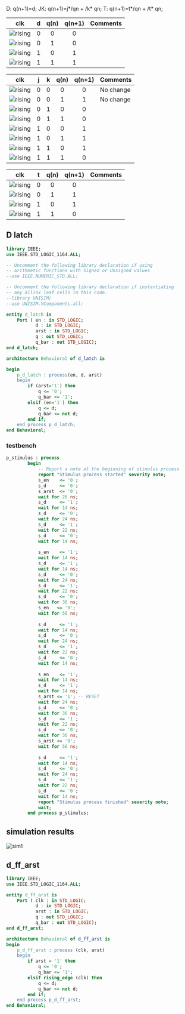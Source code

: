 D:  q(n+1)=d;
JK: q(n+1)=j*/qn + /k* qn;
T:  q(n+1)=t*/qn + /t* qn;

   | **clk** | **d** | **q(n)** | **q(n+1)** | **Comments** |
   | :-: | :-: | :-: | :-: | :-- |
   | ![rising](sipka.png) | 0 | 0 | 0 |  |
   | ![rising](sipka.png) | 0 | 1 | 0 |  |
   | ![rising](sipka.png) | 1 | 0 | 1 |  |
   | ![rising](sipka.png) | 1 | 1 | 1 |  |

   | **clk** | **j** | **k** | **q(n)** | **q(n+1)** | **Comments** |
   | :-: | :-: | :-: | :-: | :-: | :-- |
   | ![rising](sipka.png) | 0 | 0 | 0 | 0 | No change |
   | ![rising](sipka.png) | 0 | 0 | 1 | 1 | No change |
   | ![rising](sipka.png) | 0 | 1 | 0 | 0 |  |
   | ![rising](sipka.png) | 0 | 1 | 1 | 0 |  |
   | ![rising](sipka.png) | 1 | 0 | 0 | 1 |  |
   | ![rising](sipka.png) | 1 | 0 | 1 | 1 |  |
   | ![rising](sipka.png) | 1 | 1 | 0 | 1 |  |
   | ![rising](sipka.png) | 1 | 1 | 1 | 0 |  |

   | **clk** | **t** | **q(n)** | **q(n+1)** | **Comments** |
   | :-: | :-: | :-: | :-: | :-- |
   | ![rising](sipka.png) | 0 | 0 | 0 |  |
   | ![rising](sipka.png) | 0 | 1 | 1 |  |
   | ![rising](sipka.png) | 1 | 0 | 1 |  |
   | ![rising](sipka.png) | 1 | 1 | 0 |  |

## D latch
```vhdl
library IEEE;
use IEEE.STD_LOGIC_1164.ALL;

-- Uncomment the following library declaration if using
-- arithmetic functions with Signed or Unsigned values
--use IEEE.NUMERIC_STD.ALL;

-- Uncomment the following library declaration if instantiating
-- any Xilinx leaf cells in this code.
--library UNISIM;
--use UNISIM.VComponents.all;

entity d_latch is
    Port ( en : in STD_LOGIC;
           d : in STD_LOGIC;
           arst : in STD_LOGIC;
           q : out STD_LOGIC;
           q_bar : out STD_LOGIC);
end d_latch;

architecture Behavioral of d_latch is

begin
    p_d_latch : process(en, d, arst)
    begin
        if (arst='1') then
            q <= '0';
            q_bar <= '1';
        elsif (en='1') then
            q <= d;
            q_bar <= not d;
        end if;
    end process p_d_latch;
end Behavioral;
```
### testbench
```vhdl
p_stimulus : process
        begin
            -- Report a note at the beginning of stimulus process
            report "Stimulus process started" severity note;
            s_en    <= '0';
            s_d     <= '0';
            s_arst  <= '0';
            wait for 26 ns;
            s_d     <= '1';
            wait for 14 ns;
            s_d     <= '0';
            wait for 24 ns;
            s_d     <= '1';
            wait for 22 ns;
            s_d     <= '0';
            wait for 14 ns;
            
            s_en    <= '1';
            wait for 14 ns;
            s_d     <= '1';
            wait for 14 ns;
            s_d     <= '0';
            wait for 24 ns;
            s_d     <= '1';
            wait for 22 ns;
            s_d     <= '0';
            wait for 36 ns;
            s_en   <= '0';
            wait for 56 ns;
            
            s_d     <= '1';
            wait for 14 ns;
            s_d     <= '0';
            wait for 24 ns;
            s_d     <= '1';
            wait for 22 ns;
            s_d     <= '0';
            wait for 14 ns;
            
            s_en    <= '1';
            wait for 14 ns;
            s_d     <= '1';
            wait for 14 ns;
            s_arst <= '1'; -- RESET
            wait for 24 ns;
            s_d     <= '0';
            wait for 36 ns;
            s_d     <= '1';
            wait for 22 ns;
            s_d     <= '0';
            wait for 36 ns;
            s_arst <= '0';
            wait for 56 ns;
            
            s_d     <= '1';
            wait for 14 ns;
            s_d     <= '0';
            wait for 24 ns;
            s_d     <= '1';
            wait for 22 ns;
            s_d     <= '0';
            wait for 14 ns;
            report "Stimulus process finished" severity note;
            wait;
        end process p_stimulus;
```
## simulation results
![sim1](sim1.png)

## d_ff_arst
```vhdl
library IEEE;
use IEEE.STD_LOGIC_1164.ALL;

entity d_ff_arst is
    Port ( clk : in STD_LOGIC;
           d : in STD_LOGIC;
           arst : in STD_LOGIC;
           q : out STD_LOGIC;
           q_bar : out STD_LOGIC);
end d_ff_arst;

architecture Behavioral of d_ff_arst is
begin
    p_d_ff_arst : process (clk, arst)
    begin
        if arst = '1' then
            q <= '0';
            q_bar <= '1';    
        elsif rising_edge (clk) then
            q <= d;
            q_bar <= not d;
        end if;
    end process p_d_ff_arst;
end Behavioral;
```
